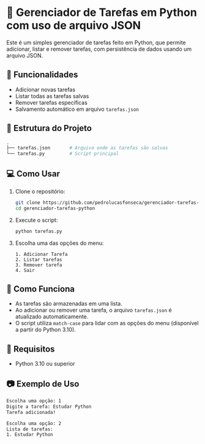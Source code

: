 # 📝 Gerenciador de Tarefas em Python com uso de arquivo JSON

Este é um simples gerenciador de tarefas feito em Python, que permite adicionar, listar e remover tarefas, com persistência de dados usando um arquivo JSON.

## 🚀 Funcionalidades

- Adicionar novas tarefas
- Listar todas as tarefas salvas
- Remover tarefas específicas
- Salvamento automático em arquivo `tarefas.json`

## 📁 Estrutura do Projeto

```bash
.
├── tarefas.json       # Arquivo onde as tarefas são salvas
└── tarefas.py         # Script principal
```

## 💻 Como Usar

1. Clone o repositório:
   ```bash
   git clone https://github.com/pedrolucasfonseca/gerenciador-tarefas-python.git
   cd gerenciador-tarefas-python
   ```

2. Execute o script:
   ```bash
   python tarefas.py
   ```

3. Escolha uma das opções do menu:
   ```
   1. Adicionar Tarefa
   2. Listar tarefas
   3. Remover tarefa
   4. Sair
   ```

## 🧠 Como Funciona

- As tarefas são armazenadas em uma lista.
- Ao adicionar ou remover uma tarefa, o arquivo `tarefas.json` é atualizado automaticamente.
- O script utiliza `match-case` para lidar com as opções do menu (disponível a partir do Python 3.10).

## 📌 Requisitos

- Python 3.10 ou superior

## 📷 Exemplo de Uso

```bash
Escolha uma opção: 1
Digite a tarefa: Estudar Python
Tarefa adicionada!

Escolha uma opção: 2
Lista de tarefas:
1. Estudar Python
```
